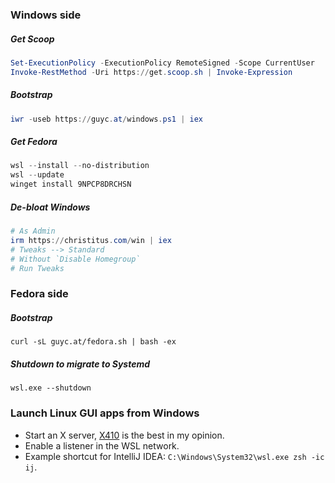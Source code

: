 ### Windows side

##### Get Scoop

```powershell
Set-ExecutionPolicy -ExecutionPolicy RemoteSigned -Scope CurrentUser
Invoke-RestMethod -Uri https://get.scoop.sh | Invoke-Expression
```

##### Bootstrap

```powershell
iwr -useb https://guyc.at/windows.ps1 | iex
```

##### Get Fedora

```powershell
wsl --install --no-distribution
wsl --update
winget install 9NPCP8DRCHSN
```

##### De-bloat Windows

```powershell
# As Admin
irm https://christitus.com/win | iex
# Tweaks --> Standard
# Without `Disable Homegroup`
# Run Tweaks
```

### Fedora side

##### Bootstrap

```shell
curl -sL guyc.at/fedora.sh | bash -ex
```

##### Shutdown to migrate to Systemd

```shell
wsl.exe --shutdown
```

### Launch Linux GUI apps from Windows

- Start an X server, [X410](https://x410.dev/download/) is the best in my opinion.
- Enable a listener in the WSL network.
- Example shortcut for IntelliJ IDEA: `C:\Windows\System32\wsl.exe zsh -ic ij`.
